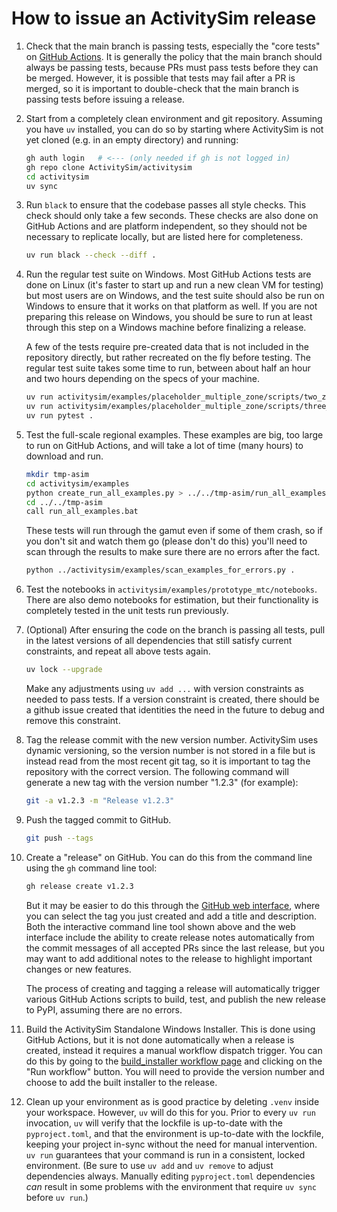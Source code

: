 # How to issue an ActivitySim release

1.  Check that the main branch is passing tests, especially the "core tests" on
    [GitHub Actions](https://github.com/ActivitySim/activitysim/actions/workflows/core_tests.yml). 
    It is generally the policy that the main branch should always be passing tests, 
    because PRs must pass tests before they can be merged.  However, it is 
    possible that tests may fail after a PR is merged, so it is important to
    double-check that the main branch is passing tests before issuing a release.

2.  Start from a completely clean environment
    and git repository.  Assuming you have `uv` installed, you can do so
    by starting where ActivitySim is not yet cloned (e.g. in an empty
    directory) and running:
    ```sh
    gh auth login   # <--- (only needed if gh is not logged in)
    gh repo clone ActivitySim/activitysim
    cd activitysim
    uv sync
    ```

3.  Run `black` to ensure that the codebase passes all style checks.
    This check should only take a few seconds.  These checks are also done on
    GitHub Actions and are platform independent, so they should not be necessary to
    replicate locally, but are listed here for completeness.
    ```sh
    uv run black --check --diff .
    ```

4.  Run the regular test suite on Windows. Most GitHub Actions tests are done on
    Linux (it's faster to start up and run a new clean VM for testing) but most
    users are on Windows, and the test suite should also be run on Windows to
    ensure that it works on that platform as well.  If you
    are not preparing this release on Windows, you should be sure to run
    at least through this step on a Windows machine before finalizing a
    release.

    A few of the tests require pre-created data that is not included in the
    repository directly, but rather recreated on the fly before testing. The
    regular test suite takes some time to run, between about half an hour and
    two hours depending on the specs of your machine.
    ```sh
    uv run activitysim/examples/placeholder_multiple_zone/scripts/two_zone_example_data.py
    uv run activitysim/examples/placeholder_multiple_zone/scripts/three_zone_example_data.py
    uv run pytest .
    ```

5.  Test the full-scale regional examples. These examples are big, too
    large to run on GitHub Actions, and will take a lot of time (many hours) to
    download and run.
    ```sh
    mkdir tmp-asim
    cd activitysim/examples
    python create_run_all_examples.py > ../../tmp-asim/run_all_examples.bat
    cd ../../tmp-asim
    call run_all_examples.bat
    ```
    These tests will run through the gamut even if some of them crash, so
    if you don't sit and watch them go (please don't do this) you'll need
    to scan through the results to make sure there are no errors after the
    fact.
    ```sh
    python ../activitysim/examples/scan_examples_for_errors.py .
    ```

6.  Test the notebooks in `activitysim/examples/prototype_mtc/notebooks`.
    There are also demo notebooks for estimation, but their functionality
    is completely tested in the unit tests run previously.

6.  (Optional) After ensuring the code on the branch is passing all tests, pull in the latest versions of all dependencies that still satisfy current constraints, and repeat all above tests again.
    ```sh
    uv lock --upgrade
    ```
    Make any adjustments using `uv add ...` with version constraints as needed to pass tests. If a version constraint is created, there should be a github issue created that identities the need in the future to debug and remove this constraint.

7.  Tag the release commit with the new version number.  ActivitySim uses
    dynamic versioning, so the version number is not stored in a file but
    is instead read from the most recent git tag, so it is important to tag
    the repository with the correct version.  The following command will 
    generate a new tag with the version number "1.2.3" (for example):
    ```sh
    git -a v1.2.3 -m "Release v1.2.3"
    ```

8.  Push the tagged commit to GitHub.
    ```sh
    git push --tags
    ```

9.  Create a "release" on GitHub.  You can do this from the command line using
    the `gh` command line tool:
    ```sh
    gh release create v1.2.3
    ```
    But it may be easier to do this through the 
    [GitHub web interface](https://github.com/ActivitySim/activitysim/releases/new),
    where you can select the tag you just created and add a title and description.
    Both the interactive command line tool shown above and the web interface include
    the ability to create release notes automatically from the commit messages of
    all accepted PRs since the last release, but you may want to add additional
    notes to the release to highlight important changes or new features.

    The process of creating and tagging a release will automatically
    trigger various GitHub Actions scripts to build, test, and publish the
    new release to PyPI, assuming there are no errors.

10. Build the ActivitySim Standalone Windows Installer.  This is done using 
    GitHub Actions, but it is not done automatically when a release is created, 
    instead it requires a manual workflow dispatch trigger.  You can do this by 
    going to the [build_installer workflow page](https://github.com/ActivitySim/activitysim/actions/workflows/build_installer.yml)
    and clicking on the "Run workflow" button.  You will need to provide the 
    version number and choose to add the built installer to the release.

11. Clean up your environment as is good practice by deleting `.venv` inside your workspace. However, `uv` will do this for you. Prior to every `uv run` invocation, `uv` will verify that the lockfile is up-to-date with the `pyproject.toml`, and that the environment is up-to-date with the lockfile, keeping your project in-sync without the need for manual intervention. `uv run` guarantees that your command is run in a consistent, locked environment. (Be sure to use `uv add` and `uv remove` to adjust dependencies always. Manually editing `pyproject.toml` dependencies *can* result in some problems with the environment that require `uv sync` before `uv run`.)